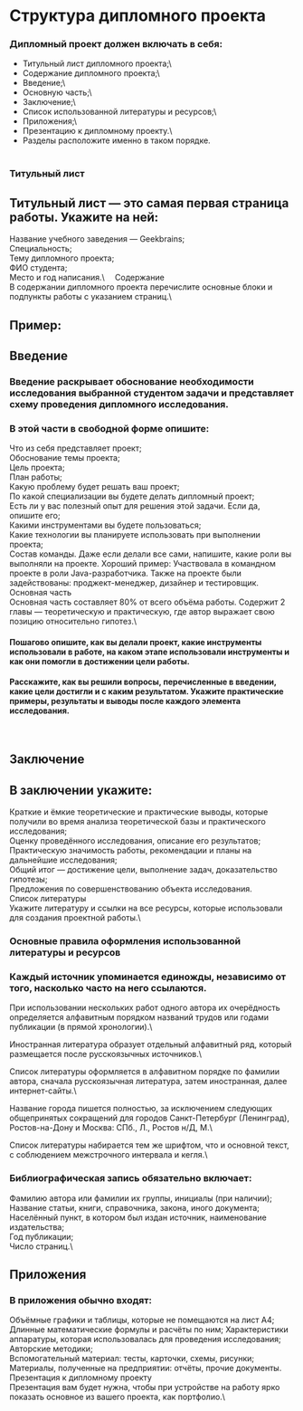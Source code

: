 
# Структура дипломного проекта
### Дипломный проект должен включать в себя:


* Титульный лист дипломного проекта;\
* Содержание дипломного проекта;\
* Введение;\
* Основную часть;\
* Заключение;\
* Список использованной литературы и ресурсов;\
* Приложения;\
* Презентацию к дипломному проекту.\
* Разделы расположите именно в таком порядке.\
⠀

### Титульный лист
## Титульный лист — это самая первая страница работы. Укажите на ней:

Название учебного заведения — Geekbrains;\
Специальность;\
Тему дипломного проекта;\
ФИО студента;\
Место и год написания.\ ⠀
Содержание\
В содержании дипломного проекта перечислите основные блоки и подпункты работы с указанием страниц.\

## Пример:


## Введение

### Введение раскрывает обоснование необходимости исследования выбранной студентом задачи и представляет схему проведения дипломного исследования.

### В этой части в свободной форме опишите:

Что из себя представляет проект;\
Обоснование темы проекта;\
Цель проекта;\
План работы;\
Какую проблему будет решать ваш проект;\
По какой специализации вы будете делать дипломный проект;\
Есть ли у вас полезный опыт для решения этой задачи. Если да, опишите его;\
Какими инструментами вы будете пользоваться;\
Какие технологии вы планируете использовать при выполнении проекта;\
Состав команды. Даже если делали все сами, напишите, какие роли вы выполняли на проекте. Хороший пример: Участвовала в командном проекте в роли Java-разработчика. Также на проекте были задействованы: проджект-менеджер, дизайнер и тестировщик.\
Основная часть\
Основная часть составляет 80% от всего объёма работы. Содержит 2 главы — теоретическую и практическую, где автор выражает свою позицию относительно гипотез.\

#### Пошагово опишите, как вы делали проект, какие инструменты использовали в работе, на каком этапе использовали инструменты и как они помогли в достижении цели работы.

#### Расскажите, как вы решили вопросы, перечисленные в введении, какие цели достигли и с каким результатом. Укажите практические примеры, результаты и выводы после каждого элемента исследования.
⠀

## Заключение
## В заключении укажите:

Краткие и ёмкие теоретические и практические выводы, которые получили во время анализа теоретической базы и практического исследования;\
Оценку проведённого исследования, описание его результатов;\
Практическую значимость работы, рекомендации и планы на дальнейшие исследования;\
Общий итог — достижение цели, выполнение задач, доказательство гипотезы;\
Предложения по совершенствованию объекта исследования.\
Список литературы\
Укажите литературу и ссылки на все ресурсы, которые использовали для создания проектной работы.\
 

### Основные правила оформления использованной литературы и ресурсов
### Каждый источник упоминается единожды, независимо от того, насколько часто на него ссылаются.

При использовании нескольких работ одного автора их очерёдность определяется алфавитным порядком названий трудов или годами публикации (в прямой хронологии).\

Иностранная литература образует отдельный алфавитный ряд, который размещается после русскоязычных источников.\

Список литературы оформляется в алфавитном порядке по фамилии автора, сначала русскоязычная литература, затем иностранная, далее интернет-сайты.\

Название города пишется полностью, за исключением следующих общепринятых сокращений для городов Санкт-Петербург (Ленинград), Ростов-на-Дону и Москва: СПб., Л., Ростов н/Д, М.\

Список литературы набирается тем же шрифтом, что и основной текст, с соблюдением межстрочного интервала и кегля.\

### Библиографическая запись обязательно включает:

Фамилию автора или фамилии их группы, инициалы (при наличии);\
Название статьи, книги, справочника, закона, иного документа;\
Населённый пункт, в котором был издан источник, наименование издательства;\
Год публикации;\
Число страниц.\


## Приложения
### В приложения обычно входят:

Объёмные графики и таблицы, которые не помещаются на лист А4;\
Длинные математические формулы и расчёты по ним;
Характеристики аппаратуры, которая использовалась для проведения исследования;\
Авторские методики;\
Вспомогательный материал: тесты, карточки, схемы, рисунки;\
Материалы, полученные на предприятии: отчёты, прочие документы.\
Презентация к дипломному проекту\
Презентация вам будет нужна, чтобы при устройстве на работу ярко показать основное из вашего проекта, как портфолио.\
